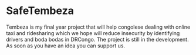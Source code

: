 # SafeTembeza
Tembeza is my final year project that will help congolese dealing with online taxi and ridesharing which 
we hope will reduce insecurity by identifying drivers and boda bodas in DRCongo. 
The project is still in the development.
As soon as you have an idea you can support us.

